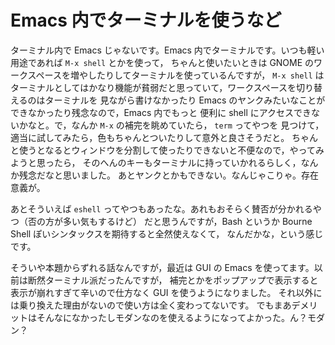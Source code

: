 # Emacs 内でターミナルを使うなど

ターミナル内で Emacs じゃないです。Emacs 内でターミナルです。いつも軽い用途であれば `M-x shell` とかを使って，
ちゃんと使いたいときは GNOME のワークスペースを増やしたりしてターミナルを使っているんですが，
`M-x shell` はターミナルとしてはかなり機能が貧弱だと思っていて，ワークスペースを切り替えるのはターミナルを
見ながら書けなかったり Emacs のヤンクみたいなことができなかったり残念なので，Emacs 内でもっと
便利に shell にアクセスできないかなと。で，なんか `M-x` の補完を眺めていたら， `term` ってやつを
見つけて，適当に試してみたら，色もちゃんとついたりして意外と良さそうだと。
ちゃんと使うとなるとウィンドウを分割して使ったりできないと不便なので，やってみようと思ったら，
そのへんのキーもターミナルに持っていかれるらしく，なんか残念だなと思いました。
あとヤンクとかもできない。なんじゃこりゃ。存在意義が。

あとそういえば `eshell` ってやつもあったな。あれもおそらく賛否が分かれるやつ（否の方が多い気もするけど）
だと思うんですが，Bash というか Bourne Shell ぽいシンタックスを期待すると全然使えなくて，
なんだかな，という感じです。

そういや本題からずれる話なんですが，最近は GUI の Emacs を使ってます。以前は断然ターミナル派だったんですが，
補完とかをポップアップで表示すると表示が崩れすぎて辛いので仕方なく GUI を使うようになりました。
それ以外には乗り換えた理由がないので使い方は全く変わってないです。
でもまあデメリットはそんなになかったしモダンなのを使えるようになってよかった。ん？モダン？
